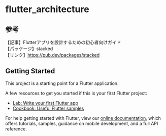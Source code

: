 # flutter_architecture

## 参考
【記事】Flutterアプリを設計するための初心者向けガイド<br>
【パッケージ】stacked<br>
【リンク】https://pub.dev/packages/stacked

 ## Getting Started

This project is a starting point for a Flutter application.

A few resources to get you started if this is your first Flutter project:

- [Lab: Write your first Flutter app](https://flutter.dev/docs/get-started/codelab)
- [Cookbook: Useful Flutter samples](https://flutter.dev/docs/cookbook)

For help getting started with Flutter, view our
[online documentation](https://flutter.dev/docs), which offers tutorials,
samples, guidance on mobile development, and a full API reference.
